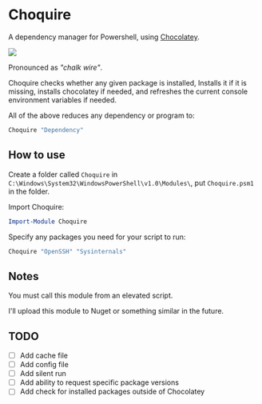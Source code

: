 # Choquire
A dependency manager for Powershell, using [Chocolatey](https://chocolatey.org/).

![](https://github.com/yoav-lavi/Choquire/blob/master/Choquire.png?raw=true)

Pronounced as *"chalk wire"*.

Choquire checks whether any given package is installed, Installs it if it is missing, installs chocolatey if needed, and refreshes the current console environment variables if needed. 

All of the above reduces any dependency or program to:

```ps1
Choquire "Dependency"
```

## How to use
Create a folder called `Choquire` in `C:\Windows\System32\WindowsPowerShell\v1.0\Modules\`, put `Choquire.psm1` in the folder.

Import Choquire:

```ps1
Import-Module Choquire
```

Specify any packages you need for your script to run:

```ps1
Choquire "OpenSSH" "Sysinternals"
```

## Notes
You must call this module from an elevated script. 

I'll upload this module to Nuget or something similar in the future.

## TODO
- [ ]  Add cache file
- [ ]  Add config file
- [ ]  Add silent run
- [ ]  Add ability to request specific package versions
- [ ]  Add check for installed packages outside of Chocolatey
